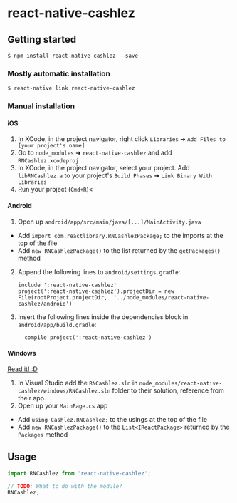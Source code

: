 
# react-native-cashlez

## Getting started

`$ npm install react-native-cashlez --save`

### Mostly automatic installation

`$ react-native link react-native-cashlez`

### Manual installation


#### iOS

1. In XCode, in the project navigator, right click `Libraries` ➜ `Add Files to [your project's name]`
2. Go to `node_modules` ➜ `react-native-cashlez` and add `RNCashlez.xcodeproj`
3. In XCode, in the project navigator, select your project. Add `libRNCashlez.a` to your project's `Build Phases` ➜ `Link Binary With Libraries`
4. Run your project (`Cmd+R`)<

#### Android

1. Open up `android/app/src/main/java/[...]/MainActivity.java`
  - Add `import com.reactlibrary.RNCashlezPackage;` to the imports at the top of the file
  - Add `new RNCashlezPackage()` to the list returned by the `getPackages()` method
2. Append the following lines to `android/settings.gradle`:
  	```
  	include ':react-native-cashlez'
  	project(':react-native-cashlez').projectDir = new File(rootProject.projectDir, 	'../node_modules/react-native-cashlez/android')
  	```
3. Insert the following lines inside the dependencies block in `android/app/build.gradle`:
  	```
      compile project(':react-native-cashlez')
  	```

#### Windows
[Read it! :D](https://github.com/ReactWindows/react-native)

1. In Visual Studio add the `RNCashlez.sln` in `node_modules/react-native-cashlez/windows/RNCashlez.sln` folder to their solution, reference from their app.
2. Open up your `MainPage.cs` app
  - Add `using Cashlez.RNCashlez;` to the usings at the top of the file
  - Add `new RNCashlezPackage()` to the `List<IReactPackage>` returned by the `Packages` method


## Usage
```javascript
import RNCashlez from 'react-native-cashlez';

// TODO: What to do with the module?
RNCashlez;
```
  